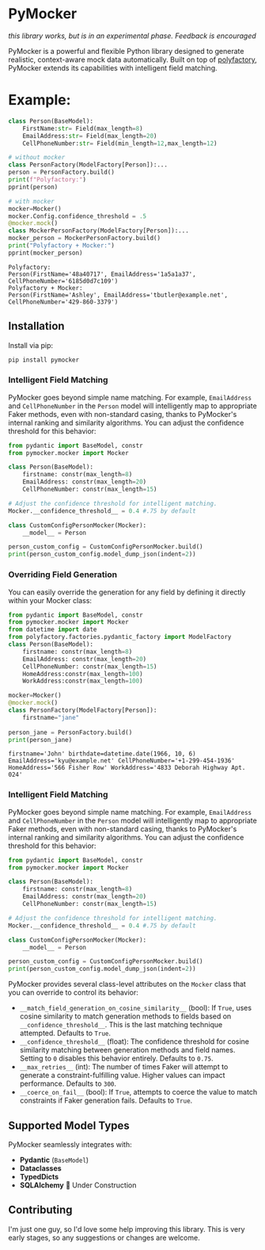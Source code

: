 # PyMocker
*this library works, but is in an experimental phase. Feedback is encouraged*

PyMocker is a powerful and flexible Python library designed to generate realistic, context-aware mock data automatically. Built on top of [polyfactory](https://github.com/litestar-org/polyfactory), PyMocker extends its capabilities with intelligent field matching.

# Example:

```python
class Person(BaseModel):
    FirstName:str= Field(max_length=8)
    EmailAddress:str= Field(max_length=20)
    CellPhoneNumber:str= Field(min_length=12,max_length=12)

# without mocker
class PersonFactory(ModelFactory[Person]):...
person = PersonFactory.build()
print(f"Polyfactory:")
pprint(person)

# with mocker
mocker=Mocker()
mocker.Config.confidence_threshold = .5
@mocker.mock()
class MockerPersonFactory(ModelFactory[Person]):...
mocker_person = MockerPersonFactory.build()
print("Polyfactory + Mocker:")
pprint(mocker_person)
```
```shell
Polyfactory:
Person(FirstName='48a40717', EmailAddress='1a5a1a37', CellPhoneNumber='6185d0d7c109')
Polyfactory + Mocker:
Person(FirstName='Ashley', EmailAddress='tbutler@example.net', CellPhoneNumber='429-860-3379')
```

## Installation

Install via pip:
```bash
pip install pymocker
```

### Intelligent Field Matching

PyMocker goes beyond simple name matching. For example, `EmailAddress` and `CellPhoneNumber` in the `Person` model will intelligently map to appropriate Faker methods, even with non-standard casing, thanks to PyMocker's internal ranking and similarity algorithms. You can adjust the confidence threshold for this behavior:

```python
from pydantic import BaseModel, constr
from pymocker.mocker import Mocker

class Person(BaseModel):
    firstname: constr(max_length=8)
    EmailAddress: constr(max_length=20)
    CellPhoneNumber: constr(max_length=15)

# Adjust the confidence threshold for intelligent matching.
Mocker.__confidence_threshold__ = 0.4 #.75 by default

class CustomConfigPersonMocker(Mocker):
    __model__ = Person

person_custom_config = CustomConfigPersonMocker.build()
print(person_custom_config.model_dump_json(indent=2))
```
### Overriding Field Generation

You can easily override the generation for any field by defining it directly within your Mocker class:

```python
from pydantic import BaseModel, constr
from pymocker.mocker import Mocker
from datetime import date
from polyfactory.factories.pydantic_factory import ModelFactory
class Person(BaseModel):
    firstname: constr(max_length=8)
    EmailAddress: constr(max_length=20)
    CellPhoneNumber: constr(max_length=15)
    HomeAddress:constr(max_length=100)
    WorkAddress:constr(max_length=100)

mocker=Mocker()
@mocker.mock()
class PersonFactory(ModelFactory[Person]):
    firstname="jane"
    
person_jane = PersonFactory.build()
print(person_jane)

```
```shell
firstname='John' birthdate=datetime.date(1966, 10, 6) EmailAddress='kyu@example.net' CellPhoneNumber='+1-299-454-1936' HomeAddress='566 Fisher Row' WorkAddress='4833 Deborah Highway Apt. 024'
```

### Intelligent Field Matching

PyMocker goes beyond simple name matching. For example, `EmailAddress` and `CellPhoneNumber` in the `Person` model will intelligently map to appropriate Faker methods, even with non-standard casing, thanks to PyMocker's internal ranking and similarity algorithms. You can adjust the confidence threshold for this behavior:

```python
from pydantic import BaseModel, constr
from pymocker.mocker import Mocker

class Person(BaseModel):
    firstname: constr(max_length=8)
    EmailAddress: constr(max_length=20)
    CellPhoneNumber: constr(max_length=15)

# Adjust the confidence threshold for intelligent matching.
Mocker.__confidence_threshold__ = 0.4 #.75 by default

class CustomConfigPersonMocker(Mocker):
    __model__ = Person

person_custom_config = CustomConfigPersonMocker.build()
print(person_custom_config.model_dump_json(indent=2))
```

PyMocker provides several class-level attributes on the `Mocker` class that you can override to control its behavior:

*   `__match_field_generation_on_cosine_similarity__` (bool): If `True`, uses cosine similarity to match generation methods to fields based on `__confidence_threshold__`. This is the last matching technique attempted. Defaults to `True`.
*   `__confidence_threshold__` (float): The confidence threshold for cosine similarity matching between generation methods and field names. Setting to `0` disables this behavior entirely. Defaults to `0.75`.
*   `__max_retries__` (int): The number of times Faker will attempt to generate a constraint-fulfilling value. Higher values can impact performance. Defaults to `300`.
*   `__coerce_on_fail__` (bool): If `True`, attempts to coerce the value to match constraints if Faker generation fails. Defaults to `True`.

## Supported Model Types

PyMocker seamlessly integrates with:

*   **Pydantic** (`BaseModel`)
*   **Dataclasses**
*   **TypedDicts**
*   **SQLAlchemy** 🚧 Under Construction

## Contributing

I'm just one guy, so I'd love some help improving this library. This is very early stages, so any suggestions or changes are welcome.
